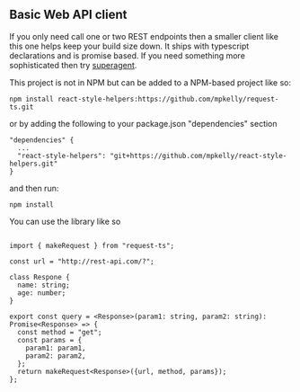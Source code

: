 ## Basic Web API client 

If you only need call one or two REST endpoints then a smaller client like this one helps keep your build size down. It ships with typescript declarations and is promise based. If you need something more sophisticated then try [superagent](https://github.com/visionmedia/superagent).


This project is not in NPM but can be added to a NPM-based project like so: 

```
npm install react-style-helpers:https://github.com/mpkelly/request-ts.git

```

or by adding the following to your package.json "dependencies" section

``` 
"dependencies" {
  ...
  "react-style-helpers": "git+https://github.com/mpkelly/react-style-helpers.git"
}
```

and then run:

```
npm install
```

You can use the library like so 

```

import { makeRequest } from "request-ts";

const url = "http://rest-api.com/?";

class Respone {
  name: string;
  age: number;
}

export const query = <Response>(param1: string, param2: string): Promise<Response> => {  
  const method = "get";
  const params = {
    param1: param1,
    param2: param2,
  };
  return makeRequest<Response>({url, method, params});
};
```
